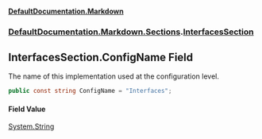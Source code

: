 #### [DefaultDocumentation\.Markdown](../../../../index.md 'index')
### [DefaultDocumentation\.Markdown\.Sections](../../../../index.md#DefaultDocumentation.Markdown.Sections 'DefaultDocumentation\.Markdown\.Sections').[InterfacesSection](index.md 'DefaultDocumentation\.Markdown\.Sections\.InterfacesSection')

## InterfacesSection\.ConfigName Field

The name of this implementation used at the configuration level\.

```csharp
public const string ConfigName = "Interfaces";
```

#### Field Value
[System\.String](https://docs.microsoft.com/en-us/dotnet/api/System.String 'System\.String')